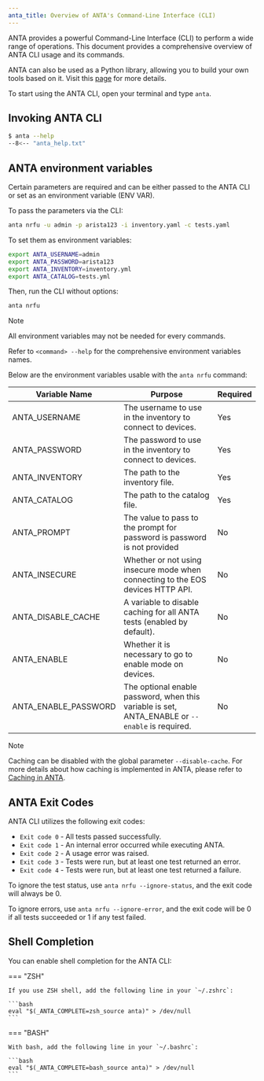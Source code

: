 ```yaml
---
anta_title: Overview of ANTA's Command-Line Interface (CLI)
---
```

<!--
  ~ Copyright (c) 2023-2025 Arista Networks, Inc.
  ~ Use of this source code is governed by the Apache License 2.0
  ~ that can be found in the LICENSE file.
  -->

ANTA provides a powerful Command-Line Interface (CLI) to perform a wide range of operations. This document provides a comprehensive overview of ANTA CLI usage and its commands.

ANTA can also be used as a Python library, allowing you to build your own tools based on it. Visit this [page](../advanced_usages/as-python-lib.md) for more details.

To start using the ANTA CLI, open your terminal and type `anta`.

## Invoking ANTA CLI

```bash
$ anta --help
--8<-- "anta_help.txt"
```

## ANTA environment variables

Certain parameters are required and can be either passed to the ANTA CLI or set as an environment variable (ENV VAR).

To pass the parameters via the CLI:

```bash
anta nrfu -u admin -p arista123 -i inventory.yaml -c tests.yaml
```

To set them as environment variables:

```bash
export ANTA_USERNAME=admin
export ANTA_PASSWORD=arista123
export ANTA_INVENTORY=inventory.yml
export ANTA_CATALOG=tests.yml
```

Then, run the CLI without options:

```bash
anta nrfu
```

> [!NOTE]
> All environment variables may not be needed for every commands.
>
> Refer to `<command> --help` for the comprehensive environment variables names.

Below are the environment variables usable with the `anta nrfu` command:

| Variable Name | Purpose | Required |
| ------------- | ------- |----------|
| ANTA_USERNAME | The username to use in the inventory to connect to devices. |  Yes  |
| ANTA_PASSWORD | The password to use in the inventory to connect to devices. |  Yes  |
| ANTA_INVENTORY | The path to the inventory file. |  Yes  |
| ANTA_CATALOG | The path to the catalog file. |  Yes  |
| ANTA_PROMPT | The value to pass to the prompt for password is password is not provided |  No  |
| ANTA_INSECURE | Whether or not using insecure mode when connecting to the EOS devices HTTP API. |  No  |
| ANTA_DISABLE_CACHE | A variable to disable caching for all ANTA tests (enabled by default). |  No  |
| ANTA_ENABLE | Whether it is necessary to go to enable mode on devices. |  No  |
| ANTA_ENABLE_PASSWORD | The optional enable password, when this variable is set, ANTA_ENABLE or `--enable` is required. |  No  |

> [!NOTE]
> Caching can be disabled with the global parameter `--disable-cache`. For more details about how caching is implemented in ANTA, please refer to [Caching in ANTA](../advanced_usages/caching.md).

## ANTA Exit Codes

ANTA CLI utilizes the following exit codes:

- `Exit code 0` - All tests passed successfully.
- `Exit code 1` - An internal error occurred while executing ANTA.
- `Exit code 2` - A usage error was raised.
- `Exit code 3` - Tests were run, but at least one test returned an error.
- `Exit code 4` - Tests were run, but at least one test returned a failure.

To ignore the test status, use `anta nrfu --ignore-status`, and the exit code will always be 0.

To ignore errors, use `anta nrfu --ignore-error`, and the exit code will be 0 if all tests succeeded or 1 if any test failed.

## Shell Completion

You can enable shell completion for the ANTA CLI:

=== "ZSH"

    If you use ZSH shell, add the following line in your `~/.zshrc`:

    ```bash
    eval "$(_ANTA_COMPLETE=zsh_source anta)" > /dev/null
    ```

=== "BASH"

    With bash, add the following line in your `~/.bashrc`:

    ```bash
    eval "$(_ANTA_COMPLETE=bash_source anta)" > /dev/null
    ```
